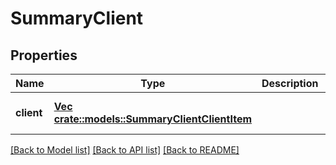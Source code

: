 # SummaryClient

## Properties
Name | Type | Description | Notes
------------ | ------------- | ------------- | -------------
**client** | [**Vec <crate::models::SummaryClientClientItem>**](SummaryClientClientItem.md) |  | [optional] [default to null]

[[Back to Model list]](../README.md#documentation-for-models) [[Back to API list]](../README.md#documentation-for-api-endpoints) [[Back to README]](../README.md)



